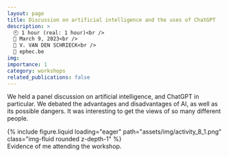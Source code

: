 ```yaml
---
layout: page
title: Discussion on artificial intelligence and the uses of ChatGPT
description: >
  🕙 1 hour (real: 1 hour)<br />
  📅 March 9, 2023<br />
  👤 V. VAN DEN SCHRIECK<br />
  🔗 ephec.be
img:
importance: 1
category: workshops
related_publications: false
---
```


We held a panel discussion on artificial intelligence, and ChatGPT in particular. We debated the advantages and disadvantages of AI, as well as its possible dangers. It was interesting to get the views of so many different people.

<div class="row">
    <div class="col-sm mt-3 mt-md-0">
        {% include figure.liquid loading="eager" path="assets/img/activity_8_1.png" class="img-fluid rounded z-depth-1" %}
    </div>
</div>
<div class="caption">
    Evidence of me attending the workshop.
</div>
